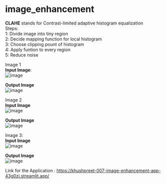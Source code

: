 # image_enhancement
**CLAHE** stands for Contrast-limited adaptive histogram equalization<br>
Steps: <br>
1: Divide image into tiny region<br>
2: Decide mapping function for local histogram<br>
3: Choose clipping pount of histogram<br>
4: Apply funtion to every region <br>
5: Reduce noise<br>

Image 1<br>
**Input Image**:<br>
![image](https://github.com/khushpreet-007/image_enhancement/assets/75271300/8ba2422c-62ad-4a2e-b9b1-8b75da06946b)

**Output Image**<br>
![image](https://github.com/khushpreet-007/image_enhancement/assets/75271300/f8787f9c-3534-4239-8f75-95b25e53b34b)

Image 2<br>
**Input Image**<br>
![image](https://github.com/khushpreet-007/image_enhancement/assets/75271300/e3df9c84-acce-470f-bd7e-f6986fd3475a)

**Output Image**<br>
![image](https://github.com/khushpreet-007/image_enhancement/assets/75271300/b33357ab-929c-41c1-9b71-cdc532436354)

Image 3:<br>
**Input Image** <br>
![image](https://github.com/khushpreet-007/image_enhancement/assets/75271300/c5daefba-2b1f-45d9-94d6-d456bdaca117)

**Output Image**<br>
![image](https://github.com/khushpreet-007/image_enhancement/assets/75271300/1facbcf8-fb5c-454d-a3a0-8c44bae04fa3)


Link for the Application : https://khushpreet-007-image-enhancement-app-43g0zj.streamlit.app/

